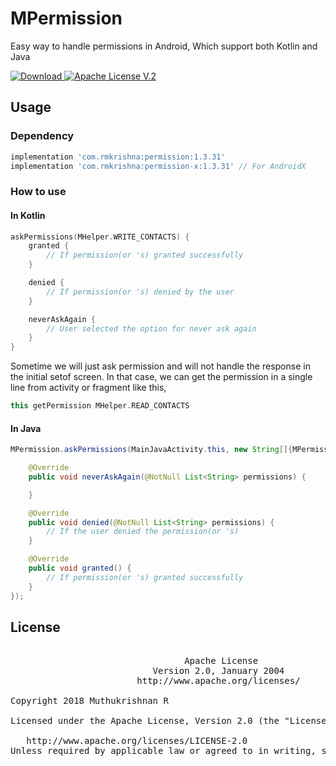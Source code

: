 # MPermission
Easy way to handle permissions in Android, Which support both Kotlin and Java


[ ![Download](https://api.bintray.com/packages/rmkrishna/rmkrishna/MPermission/images/download.svg?version=1.3.31) ](https://bintray.com/rmkrishna/rmkrishna/MPermission/1.3.31/link) [![Apache License V.2](https://img.shields.io/badge/license-Apache%20V.2-blue.svg)](https://github.com/rmkrishna/MLog-Kotlin/blob/master/LICENSE)


## Usage
### Dependency
```groovy
implementation 'com.rmkrishna:permission:1.3.31' 
implementation 'com.rmkrishna:permission-x:1.3.31' // For AndroidX
```

### How to use

#### In Kotlin

```Kotlin
askPermissions(MHelper.WRITE_CONTACTS) {
    granted {
        // If permission(or 's) granted successfully
    }

    denied {
        // If permission(or 's) denied by the user
    }

    neverAskAgain {
        // User selected the option for never ask again
    }
}
```

Sometime we will just ask permission and will not handle the response in the initial setof screen.
In that case, we can get the permission in a single line from activity or fragment like this,

```Kotlin
this getPermission MHelper.READ_CONTACTS
```

#### In Java

``` Java
MPermission.askPermissions(MainJavaActivity.this, new String[]{MPermission.WRITE_CONTACTS}, new MPermissionListener() {

    @Override
    public void neverAskAgain(@NotNull List<String> permissions) {

    }

    @Override
    public void denied(@NotNull List<String> permissions) {
        // If the user denied the permission(or 's)
    }

    @Override
    public void granted() {
        // If permission(or 's) granted successfully
    }
});
```


## License
<pre>

                                 Apache License
                           Version 2.0, January 2004
                        http://www.apache.org/licenses/

Copyright 2018 Muthukrishnan R

Licensed under the Apache License, Version 2.0 (the "License"); you may not use this file except in compliance with the License. You may obtain a copy of the License at

   http://www.apache.org/licenses/LICENSE-2.0
Unless required by applicable law or agreed to in writing, software distributed under the License is distributed on an "AS IS" BASIS, WITHOUT WARRANTIES OR CONDITIONS OF ANY KIND, either express or implied. See the License for the specific language governing permissions and limitations under the License.
